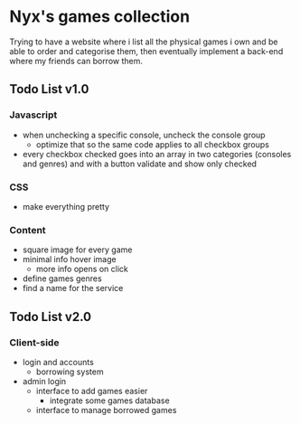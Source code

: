 # Nyx's games collection

Trying to have a website where i list all the physical games i own and be able to order and categorise them, then eventually implement a back-end where my friends can borrow them.

## Todo List v1.0

### Javascript

- when unchecking a specific console, uncheck the console group
    - optimize that so the same code applies to all checkbox groups
- every checkbox checked goes into an array in two categories (consoles and genres) and with a button validate and show only checked

### CSS

- make everything pretty

### Content

- square image for every game
- minimal info hover image
    - more info opens on click
- define games genres
- find a name for the service

## Todo List v2.0

### Client-side

- login and accounts
    - borrowing system
- admin login
    - interface to add games easier
        - integrate some games database
    - interface to manage borrowed games

